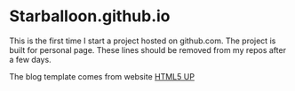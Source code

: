 # Starballoon.github.io
This is the first time I start a project hosted on github.com. The project is built for personal page. These lines should be removed from my repos after a few days.

The blog template comes from website [HTML5 UP](https://html5up.net/)